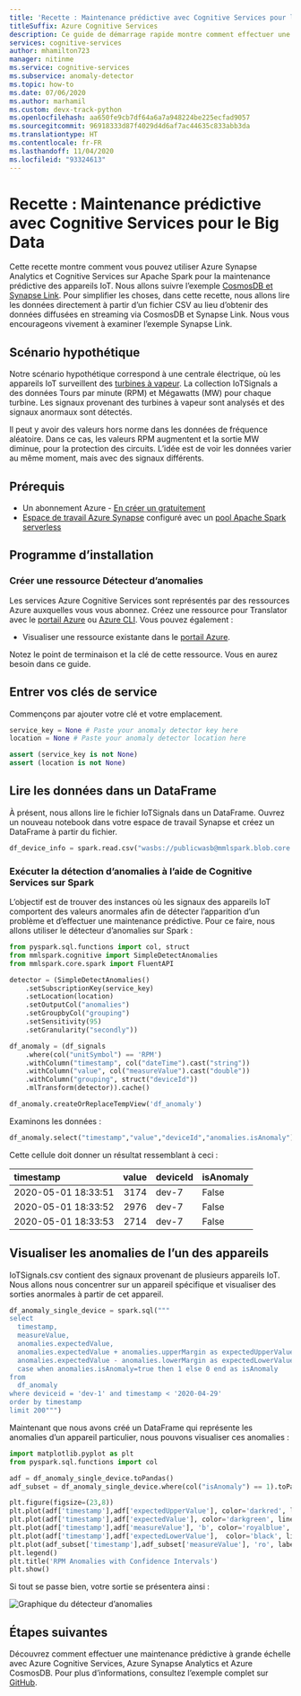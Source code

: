 ```yaml
---
title: 'Recette : Maintenance prédictive avec Cognitive Services pour le Big Data'
titleSuffix: Azure Cognitive Services
description: Ce guide de démarrage rapide montre comment effectuer une détection des anomalies distribuée avec Cognitive Services pour le Big Data
services: cognitive-services
author: mhamilton723
manager: nitinme
ms.service: cognitive-services
ms.subservice: anomaly-detector
ms.topic: how-to
ms.date: 07/06/2020
ms.author: marhamil
ms.custom: devx-track-python
ms.openlocfilehash: aa650fe9cb7df64a6a7a948224be225ecfad9057
ms.sourcegitcommit: 96918333d87f4029d4d6af7ac44635c833abb3da
ms.translationtype: HT
ms.contentlocale: fr-FR
ms.lasthandoff: 11/04/2020
ms.locfileid: "93324613"
---
```

# <a name="recipe-predictive-maintenance-with-the-cognitive-services-for-big-data"></a>Recette : Maintenance prédictive avec Cognitive Services pour le Big Data

Cette recette montre comment vous pouvez utiliser Azure Synapse Analytics et Cognitive Services sur Apache Spark pour la maintenance prédictive des appareils IoT. Nous allons suivre l’exemple [CosmosDB et Synapse Link](https://github.com/Azure-Samples/cosmosdb-synapse-link-samples). Pour simplifier les choses, dans cette recette, nous allons lire les données directement à partir d’un fichier CSV au lieu d’obtenir des données diffusées en streaming via CosmosDB et Synapse Link. Nous vous encourageons vivement à examiner l’exemple Synapse Link.

## <a name="hypothetical-scenario"></a>Scénario hypothétique

Notre scénario hypothétique correspond à une centrale électrique, où les appareils IoT surveillent des [turbines à vapeur](https://en.wikipedia.org/wiki/Steam_turbine). La collection IoTSignals a des données Tours par minute (RPM) et Mégawatts (MW) pour chaque turbine. Les signaux provenant des turbines à vapeur sont analysés et des signaux anormaux sont détectés.

Il peut y avoir des valeurs hors norme dans les données de fréquence aléatoire. Dans ce cas, les valeurs RPM augmentent et la sortie MW diminue, pour la protection des circuits. L’idée est de voir les données varier au même moment, mais avec des signaux différents.

## <a name="prerequisites"></a>Prérequis

* Un abonnement Azure - [En créer un gratuitement](https://azure.microsoft.com/free/cognitive-services)
* [Espace de travail Azure Synapse](https://docs.microsoft.com/azure/synapse-analytics/quickstart-create-workspace) configuré avec un [pool Apache Spark serverless](https://docs.microsoft.com/azure/synapse-analytics/quickstart-create-apache-spark-pool)

## <a name="setup"></a>Programme d’installation

### <a name="create-an-anomaly-detector-resource"></a>Créer une ressource Détecteur d’anomalies

Les services Azure Cognitive Services sont représentés par des ressources Azure auxquelles vous vous abonnez. Créez une ressource pour Translator avec le [portail Azure](https://docs.microsoft.com/azure/cognitive-services/cognitive-services-apis-create-account) ou [Azure CLI](https://docs.microsoft.com/azure/cognitive-services/cognitive-services-apis-create-account-cli). Vous pouvez également :

- Visualiser une ressource existante dans le [portail Azure](https://portal.azure.com/).

Notez le point de terminaison et la clé de cette ressource. Vous en aurez besoin dans ce guide.

## <a name="enter-your-service-keys"></a>Entrer vos clés de service

Commençons par ajouter votre clé et votre emplacement.

```python
service_key = None # Paste your anomaly detector key here
location = None # Paste your anomaly detector location here

assert (service_key is not None)
assert (location is not None)
```

## <a name="read-data-into-a-dataframe"></a>Lire les données dans un DataFrame

À présent, nous allons lire le fichier IoTSignals dans un DataFrame. Ouvrez un nouveau notebook dans votre espace de travail Synapse et créez un DataFrame à partir du fichier.

```python
df_device_info = spark.read.csv("wasbs://publicwasb@mmlspark.blob.core.windows.net/iot/IoTSignals.csv", header=True, inferSchema=True)
```

### <a name="run-anomaly-detection-using-cognitive-services-on-spark"></a>Exécuter la détection d’anomalies à l’aide de Cognitive Services sur Spark

L’objectif est de trouver des instances où les signaux des appareils IoT comportent des valeurs anormales afin de détecter l’apparition d’un problème et d’effectuer une maintenance prédictive. Pour ce faire, nous allons utiliser le détecteur d’anomalies sur Spark :

```python
from pyspark.sql.functions import col, struct
from mmlspark.cognitive import SimpleDetectAnomalies
from mmlspark.core.spark import FluentAPI

detector = (SimpleDetectAnomalies()
    .setSubscriptionKey(service_key)
    .setLocation(location)
    .setOutputCol("anomalies")
    .setGroupbyCol("grouping")
    .setSensitivity(95)
    .setGranularity("secondly"))

df_anomaly = (df_signals
    .where(col("unitSymbol") == 'RPM')
    .withColumn("timestamp", col("dateTime").cast("string"))
    .withColumn("value", col("measureValue").cast("double"))
    .withColumn("grouping", struct("deviceId"))
    .mlTransform(detector)).cache()

df_anomaly.createOrReplaceTempView('df_anomaly')
```

Examinons les données :

```python
df_anomaly.select("timestamp","value","deviceId","anomalies.isAnomaly").show(3)
```

Cette cellule doit donner un résultat ressemblant à ceci :

| timestamp           |   value | deviceId   | isAnomaly   |
|:--------------------|--------:|:-----------|:------------|
| 2020-05-01 18:33:51 |    3174 | dev-7      | False       |
| 2020-05-01 18:33:52 |    2976 | dev-7      | False       |
| 2020-05-01 18:33:53 |    2714 | dev-7      | False       |


 ## <a name="visualize-anomalies-for-one-of-the-devices"></a>Visualiser les anomalies de l’un des appareils

IoTSignals.csv contient des signaux provenant de plusieurs appareils IoT. Nous allons nous concentrer sur un appareil spécifique et visualiser des sorties anormales à partir de cet appareil.

```python
df_anomaly_single_device = spark.sql("""
select
  timestamp,
  measureValue,
  anomalies.expectedValue,
  anomalies.expectedValue + anomalies.upperMargin as expectedUpperValue,
  anomalies.expectedValue - anomalies.lowerMargin as expectedLowerValue,
  case when anomalies.isAnomaly=true then 1 else 0 end as isAnomaly
from
  df_anomaly
where deviceid = 'dev-1' and timestamp < '2020-04-29'
order by timestamp
limit 200""")
```

Maintenant que nous avons créé un DataFrame qui représente les anomalies d’un appareil particulier, nous pouvons visualiser ces anomalies :

```python
import matplotlib.pyplot as plt
from pyspark.sql.functions import col

adf = df_anomaly_single_device.toPandas()
adf_subset = df_anomaly_single_device.where(col("isAnomaly") == 1).toPandas()

plt.figure(figsize=(23,8))
plt.plot(adf['timestamp'],adf['expectedUpperValue'], color='darkred', linestyle='solid', linewidth=0.25, label='UpperMargin')
plt.plot(adf['timestamp'],adf['expectedValue'], color='darkgreen', linestyle='solid', linewidth=2, label='Expected Value')
plt.plot(adf['timestamp'],adf['measureValue'], 'b', color='royalblue', linestyle='dotted', linewidth=2, label='Actual')
plt.plot(adf['timestamp'],adf['expectedLowerValue'],  color='black', linestyle='solid', linewidth=0.25, label='Lower Margin')
plt.plot(adf_subset['timestamp'],adf_subset['measureValue'], 'ro', label = 'Anomaly')
plt.legend()
plt.title('RPM Anomalies with Confidence Intervals')
plt.show()
```

Si tout se passe bien, votre sortie se présentera ainsi :

![Graphique du détecteur d’anomalies](../media/anomaly-output.png)

## <a name="next-steps"></a>Étapes suivantes

Découvrez comment effectuer une maintenance prédictive à grande échelle avec Azure Cognitive Services, Azure Synapse Analytics et Azure CosmosDB. Pour plus d’informations, consultez l’exemple complet sur [GitHub](https://github.com/Azure-Samples/cosmosdb-synapse-link-samples).
